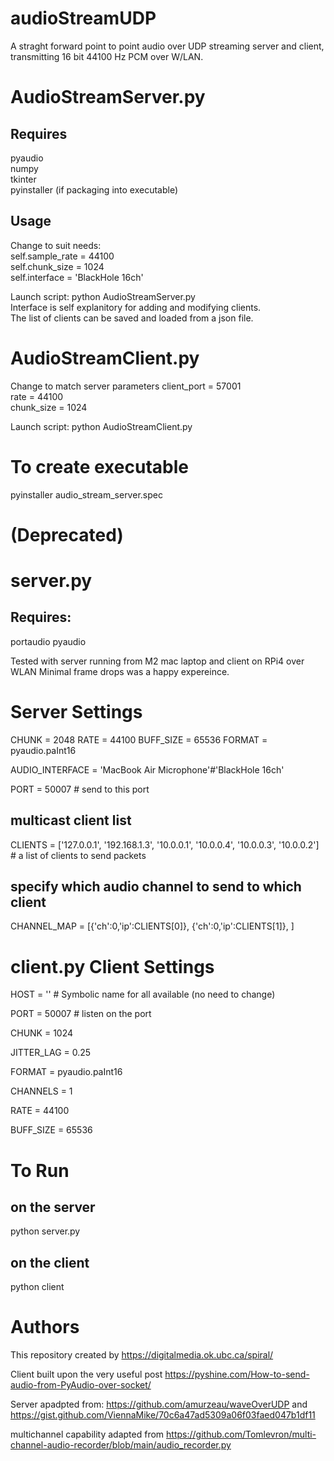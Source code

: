 # audioStreamUDP
A straght forward point to point audio over UDP streaming server and client, transmitting 16 bit 44100 Hz PCM over W/LAN.


# AudioStreamServer.py
## Requires
pyaudio  
numpy  
tkinter  
pyinstaller (if packaging into executable)

## Usage
Change to suit needs:  
self.sample_rate = 44100   
self.chunk_size = 1024   
self.interface = 'BlackHole 16ch'  
  
Launch script:
python AudioStreamServer.py  
Interface is self explanitory for adding and modifying clients.  
The list of clients can be saved and loaded from a json file.  

# AudioStreamClient.py
Change to match server parameters
client_port = 57001  
rate = 44100     
chunk_size = 1024  
    
Launch script:
python AudioStreamClient.py  

# To create executable
pyinstaller audio_stream_server.spec

  
# (Deprecated)
# server.py

## Requires: 
portaudio
pyaudio

Tested with server running from M2 mac laptop and client on RPi4 over WLAN
Minimal frame drops was a happy expereince. 

# Server Settings
CHUNK = 2048
RATE = 44100
BUFF_SIZE = 65536
FORMAT = pyaudio.paInt16

AUDIO_INTERFACE = 'MacBook Air Microphone'#'BlackHole 16ch'

PORT = 50007 # send to this port
## multicast client list
CLIENTS = ['127.0.0.1', 
           '192.168.1.3', 
           '10.0.0.1', 
           '10.0.0.4', 
           '10.0.0.3', 
           '10.0.0.2'] # a list of clients to send packets

## specify which audio channel to send to which client
CHANNEL_MAP = [{'ch':0,'ip':CLIENTS[0]},
               {'ch':0,'ip':CLIENTS[1]},
               ]


# client.py Client Settings
HOST = '' # Symbolic name for all available (no need to change) 

PORT = 50007 # listen on the port

CHUNK = 1024

JITTER_LAG = 0.25

FORMAT = pyaudio.paInt16

CHANNELS = 1

RATE = 44100

BUFF_SIZE = 65536

# To Run
## on the server
python server.py

## on the client
python client



# Authors

This repository created by https://digitalmedia.ok.ubc.ca/spiral/

Client built upon the very useful post 
https://pyshine.com/How-to-send-audio-from-PyAudio-over-socket/

Server apadpted from:
https://github.com/amurzeau/waveOverUDP
and
https://gist.github.com/ViennaMike/70c6a47ad5309a06f03faed047b1df11

multichannel capability adapted from
https://github.com/Tomlevron/multi-channel-audio-recorder/blob/main/audio_recorder.py
